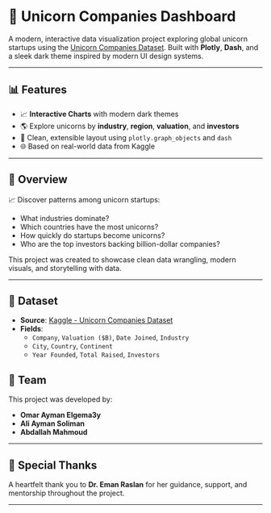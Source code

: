 # 🦄 Unicorn Companies Dashboard

A modern, interactive data visualization project exploring global unicorn startups using the [Unicorn Companies Dataset](https://www.kaggle.com/datasets/deepcontractor/unicorn-companies-dataset). Built with **Plotly**, **Dash**, and a sleek dark theme inspired by modern UI design systems.

---

## 📊 Features

- 📈 **Interactive Charts** with modern dark themes
- 🌎 Explore unicorns by **industry**, **region**, **valuation**, and **investors**
- 🧠 Clean, extensible layout using `plotly.graph_objects` and `dash`
- 🌐 Based on real-world data from Kaggle

---
## 📌 Overview

📈 Discover patterns among unicorn startups:  
- What industries dominate?  
- Which countries have the most unicorns?  
- How quickly do startups become unicorns?  
- Who are the top investors backing billion-dollar companies?

This project was created to showcase clean data wrangling, modern visuals, and storytelling with data.

---
## 📁 Dataset

- **Source**: [Kaggle - Unicorn Companies Dataset](https://www.kaggle.com/datasets/deepcontractor/unicorn-companies-dataset)
- **Fields**:
  - `Company`, `Valuation ($B)`, `Date Joined`, `Industry`
  - `City`, `Country`, `Continent`
  - `Year Founded`, `Total Raised`, `Investors`
## 👥 Team

This project was developed by:

- **Omar Ayman Elgema3y**
- **Ali Ayman Soliman**
- **Abdallah Mahmoud**

---

## 🙏 Special Thanks

A heartfelt thank you to **Dr. Eman Raslan** for her guidance, support, and mentorship throughout the project.

---
